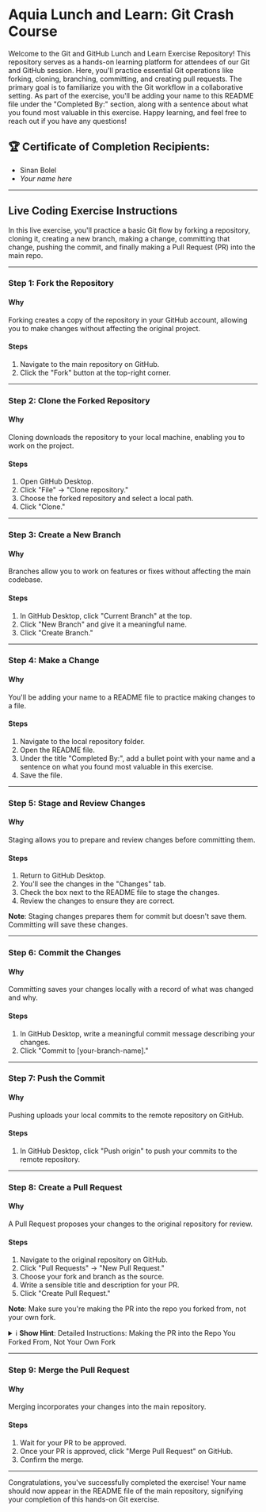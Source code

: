 # Aquia Lunch and Learn: Git Crash Course

Welcome to the Git and GitHub Lunch and Learn Exercise Repository! This repository serves as a hands-on learning platform for attendees of our Git and GitHub session. Here, you'll practice essential Git operations like forking, cloning, branching, committing, and creating pull requests. The primary goal is to familiarize you with the Git workflow in a collaborative setting. As part of the exercise, you'll be adding your name to this README file under the "Completed By:" section, along with a sentence about what you found most valuable in this exercise. Happy learning, and feel free to reach out if you have any questions!

## 🏆 Certificate of Completion Recipients:

- Sinan Bolel
- _Your name here_



---




## Live Coding Exercise Instructions

In this live exercise, you'll practice a basic Git flow by forking a repository, cloning it, creating a new branch, making a change, committing that change, pushing the commit, and finally making a Pull Request (PR) into the main repo.

---

### Step 1: Fork the Repository

#### Why
Forking creates a copy of the repository in your GitHub account, allowing you to make changes without affecting the original project.

#### Steps
1. Navigate to the main repository on GitHub.
2. Click the "Fork" button at the top-right corner.

---

### Step 2: Clone the Forked Repository

#### Why
Cloning downloads the repository to your local machine, enabling you to work on the project.

#### Steps
1. Open GitHub Desktop.
2. Click "File" -> "Clone repository."
3. Choose the forked repository and select a local path.
4. Click "Clone."

---

### Step 3: Create a New Branch

#### Why
Branches allow you to work on features or fixes without affecting the main codebase.

#### Steps
1. In GitHub Desktop, click "Current Branch" at the top.
2. Click "New Branch" and give it a meaningful name.
3. Click "Create Branch."

---

### Step 4: Make a Change

#### Why
You'll be adding your name to a README file to practice making changes to a file.

#### Steps
1. Navigate to the local repository folder.
2. Open the README file.
3. Under the title "Completed By:", add a bullet point with your name and a sentence on what you found most valuable in this exercise.
4. Save the file.

---

### Step 5: Stage and Review Changes

#### Why
Staging allows you to prepare and review changes before committing them.

#### Steps
1. Return to GitHub Desktop.
2. You'll see the changes in the "Changes" tab.
3. Check the box next to the README file to stage the changes.
4. Review the changes to ensure they are correct.

**Note**: Staging changes prepares them for commit but doesn't save them. Committing will save these changes.

---

### Step 6: Commit the Changes

#### Why
Committing saves your changes locally with a record of what was changed and why.

#### Steps
1. In GitHub Desktop, write a meaningful commit message describing your changes.
2. Click "Commit to [your-branch-name]."

---

### Step 7: Push the Commit

#### Why
Pushing uploads your local commits to the remote repository on GitHub.

#### Steps
1. In GitHub Desktop, click "Push origin" to push your commits to the remote repository.

---

### Step 8: Create a Pull Request

#### Why
A Pull Request proposes your changes to the original repository for review.

#### Steps
1. Navigate to the original repository on GitHub.
2. Click "Pull Requests" -> "New Pull Request."
3. Choose your fork and branch as the source.
4. Write a sensible title and description for your PR.
5. Click "Create Pull Request."

**Note**: Make sure you're making the PR into the repo you forked from, not your own fork.

<details>
  <summary>ℹ️ <strong>Show Hint</strong>: Detailed Instructions: Making the PR into the Repo You Forked From, Not Your Own Fork</summary>

  ### Why
  When you create a Pull Request (PR), the default behavior might be to propose changes to your own forked repository. However, the goal here is to propose changes to the original repository from which you forked. This is crucial for your changes to be reviewed and potentially merged into the main codebase.

  ### Steps

  #### 1. Navigate to the "Pull Requests" Tab
  - After pushing your changes, go to GitHub and navigate to your own fork of the repository.
  - Click on the "Pull Requests" tab located near the top of the page.

  #### 2. Start a New Pull Request
  - Click the green "New Pull Request" button. This will take you to a new page to configure the PR.

  #### 3. Change the "Base Repository"
  - You'll see two dropdown menus at the top that specify the "base repository" and the "head repository."
    - "Base repository" is where you want your changes to go.
    - "Head repository" is where your changes are coming from.

  - By default, both the "base" and "head" repositories might be set to your own fork. You'll need to change the "base repository" to the original repository you forked from.

  #### 4. Select the Repositories and Branches
  - Click on the "base repository" dropdown and select the original repository (not your fork).
  - Ensure the "base" branch is set to `main` or the branch you want to merge your changes into.
  - The "head repository" should be your own fork, and the "compare" branch should be the branch where you made your changes.

  #### 5. Review and Create
  - After setting the repositories and branches correctly, review the changes one more time to make sure everything looks good.
  - Write a sensible title and a detailed description explaining what changes you've made and why.
  - Click "Create Pull Request."

  **Note**: Always double-check to ensure you're making the PR into the original repository you forked from, and not back into your own fork. This is crucial for your changes to be reviewed and considered for merging into the main project.

  By following these steps, you'll ensure that your Pull Request is directed at the original repository, making it possible for your changes to be reviewed and potentially merged by the project maintainers.

</details>

---

### Step 9: Merge the Pull Request

#### Why
Merging incorporates your changes into the main repository.

#### Steps
1. Wait for your PR to be approved.
2. Once your PR is approved, click "Merge Pull Request" on GitHub.
3. Confirm the merge.

---


Congratulations, you've successfully completed the exercise! Your name should now appear in the README file of the main repository, signifying your completion of this hands-on Git exercise.
